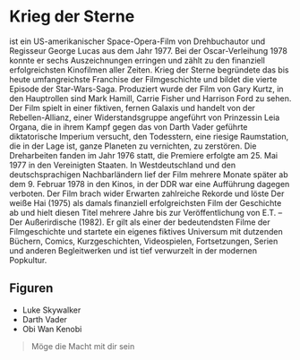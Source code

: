 # Krieg der Sterne

ist ein US-amerikanischer Space-Opera-Film von Drehbuchautor und Regisseur George Lucas aus dem Jahr 1977. Bei der Oscar-Verleihung 1978 konnte er sechs Auszeichnungen erringen und zählt zu den finanziell erfolgreichsten Kinofilmen aller Zeiten. Krieg der Sterne begründete das bis heute umfangreichste Franchise der Filmgeschichte und bildet die vierte Episode der Star-Wars-Saga. Produziert wurde der Film von Gary Kurtz, in den Hauptrollen sind Mark Hamill, Carrie Fisher und Harrison Ford zu sehen.
Der Film spielt in einer fiktiven, fernen Galaxis und handelt von der Rebellen-Allianz, einer Widerstandsgruppe angeführt von Prinzessin Leia Organa, die in ihrem Kampf gegen das von Darth Vader geführte diktatorische Imperium versucht, den Todesstern, eine riesige Raumstation, die in der Lage ist, ganze Planeten zu vernichten, zu zerstören.
Die Dreharbeiten fanden im Jahr 1976 statt, die Premiere erfolgte am 25. Mai 1977 in den Vereinigten Staaten. In Westdeutschland und den deutschsprachigen Nachbarländern lief der Film mehrere Monate später ab dem 9. Februar 1978 in den Kinos, in der DDR war eine Aufführung dagegen verboten. Der Film brach wider Erwarten zahlreiche Rekorde und löste Der weiße Hai (1975) als damals finanziell erfolgreichsten Film der Geschichte ab und hielt diesen Titel mehrere Jahre bis zur Veröffentlichung von E.T. – Der Außerirdische (1982). Er gilt als einer der bedeutendsten Filme der Filmgeschichte und startete ein eigenes fiktives Universum mit dutzenden Büchern, Comics, Kurzgeschichten, Videospielen, Fortsetzungen, 
Serien und anderen Begleitwerken und ist tief verwurzelt in der modernen Popkultur.

## Figuren

* Luke Skywalker
* Darth Vader
* Obi Wan Kenobi

> Möge die Macht mit dir sein
